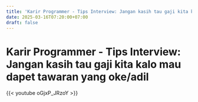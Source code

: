 ```yaml
---
title: 'Karir Programmer - Tips Interview: Jangan kasih tau gaji kita kalo mau dapet tawaran yang oke/adil'
date: 2025-03-16T07:20:00+07:00
draft: false
---
```


# Karir Programmer - Tips Interview: Jangan kasih tau gaji kita kalo mau dapet tawaran yang oke/adil

{{< youtube oGjxP_JRzoY >}}
